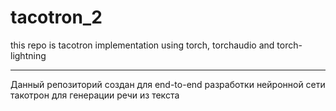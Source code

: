 # tacotron_2

this repo is tacotron implementation using torch, torchaudio and torch-lightning

---

Данный репозиторий создан для end-to-end разработки нейронной сети такотрон для генерации речи из текста
